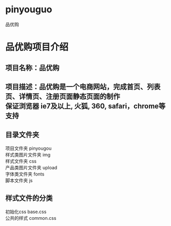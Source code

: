 # pinyouguo
品优购<br />

品优购项目介绍
===
  项目名称：品优购
  ----
  ## 项目描述：品优购是一个电商网站，完成首页、列表页、详情页、注册页面静态页面的制作<br />保证浏览器 ie7及以上, 火狐, 360, safari，chrome等支持

## 目录文件夹<br />
  项目文件夹 pinyougou<br />
  样式类图片文件夹  img<br />
  样式文件夹 css<br />
  产品类图片文件夹 upload<br />
  字体类文件夹 fonts<br />
  脚本文件夹 js<br />

## 样式文件的分类<br />
  初始化css base.css<br />
  公共的样式 common.css<br />
